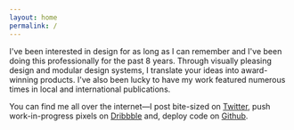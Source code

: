 ```yaml
---
layout: home
permalink: /
---
```

I've been interested in design for as long as I can remember and I've been doing this professionally for the past 8 years. Through visually pleasing design and modular design systems, I translate your ideas into award-winning products. I've also been lucky to have my work featured numerous times in local and international publications.

You can find me all over the internet&mdash;I post bite-sized on [Twitter](https://twitter.com/jereswinnen), push work-in-progress pixels on [Dribbble](https://dribbble.com/jereswinnen) and, deploy code on [Github](https://github.com/jereswinnen).